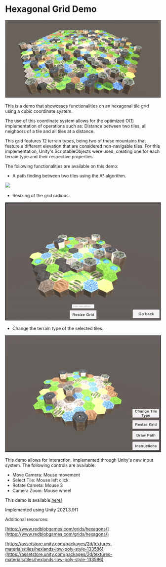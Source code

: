 # Hexagonal Grid Demo

![](https://github.com/aleql/HexagonalGrid/blob/main/Other/hex_main.png)

This is a demo that showcases functionalities on an hexagonal tile grid using a cubic coordinate system.

The use of this coordinate system allows for the optimized O(1) implementation of operations such as: Distance between two tiles, all neighbors of a tile and all tiles at a distance.

This grid features 12 terrain types, being two of these mountains that feature a different elevation that are considered non-navigable tiles. For this implementation, Unity's ScriptableObjects were used, creating one for each terrain type and their respective properties.

The following functionalities are available on this demo:
+ A path finding between two tiles using the A* algorithm.

![](https://github.com/aleql/HexagonalGrid/blob/main/Other/pathfinding.gif)

+ Resizing of the grid radious.

![](https://github.com/aleql/HexagonalGrid/blob/main/Other/resize.gif)

+ Change the terrain type of the selected tiles.

![](https://github.com/aleql/HexagonalGrid/blob/main/Other/reroll.gif)

This demo allows for interaction, implemented through Unity's new input system. 
The following controls are available:
+ Move Camera: Mouse movement
+ Select Tile: Mouse left click
+ Rotate Cameta: Mouse 3
+ Camera Zoom: Mouse wheel

This demo is available [here!](https://aleql.github.io/HexagonalGridDemo/)

Implemented using Unity 2021.3.9f1

Additional resources:

[https://www.redblobgames.com/grids/hexagons/](https://www.redblobgames.com/grids/hexagons/)

[https://assetstore.unity.com/packages/2d/textures-materials/tiles/hexlands-low-poly-style-133586](https://assetstore.unity.com/packages/2d/textures-materials/tiles/hexlands-low-poly-style-133586)
